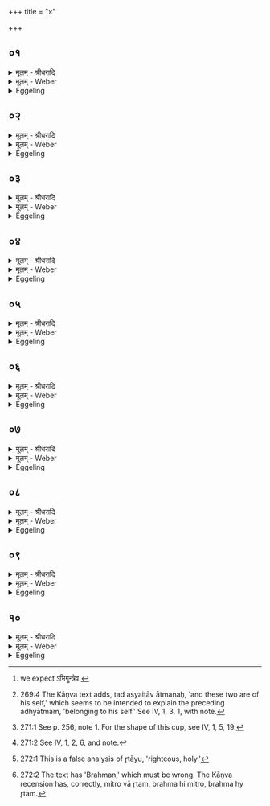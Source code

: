 +++
title = "४"

+++


## ०१
<details><summary>मूलम् - श्रीधरादि</summary>

क्र᳘तूद᳘क्षौ ह वा᳘ ऽअस्य मित्राव᳘रुणौ॥  
(णावे) एत᳘न्न्वध्यात्मᳫँ᳭[[!!]] स य᳘देव म᳘नसा काम᳘यत ऽइदं᳘ मे स्यादिदं᳘ कुर्व्वीये᳘ति स᳘ एव क्र᳘तुर᳘थ य᳘दस्मै त᳘त्समृध्य᳘ते स द᳘क्षो मित्र᳘ एव क्र᳘तुर्व्व᳘रुणो द᳘क्षो ब्र᳘ह्मैव᳘ मित्रः᳘ क्षत्त्रं व्वरुणो ऽभिग᳘न्तैव[[!!]] ब्र᳘ह्म कर्ता᳘ क्षत्त्रि᳘यः॥
</details>

<details><summary>मूलम् - Weber</summary>

क्र᳘तूद᳘क्षौ ह वा᳘ अस्य मित्राव᳘रुणौ॥  
एतन्न्व᳘ध्यात्मᳫं स य᳘देव म᳘नसा काम᳘यत इद᳘म् मे स्यादिदं᳘ कुर्वीये᳘ति स᳘ एव क्र᳘तुर᳘थ य᳘दस्मै त᳘त्समृध्य᳘ते स द᳘क्षो मित्र᳘ एव क्र᳘तुर्व᳘रुणो द᳘क्षो ब्र᳘ह्मैव᳘ मित्रः᳘ क्षत्रं व᳘रुणो ऽभिगॗन्तैव [^wbr_1] ब्र᳘ह्म कर्ता᳘ क्षत्रि᳘यः॥  

[^wbr_1]: we expect ऽभिगॗन्त्रेव.
</details>

<details><summary>Eggeling</summary>

1. Mitra and Varuṇa, forsooth, are his intelligence and will; and as such belonging to his self: whenever he desires anything in his mind, as 'Would that this were mine! I might do this!' that is intelligence; and whenever that is accomplished, that is will [^egg_648]. Now intelligence indeed is Mitra, and will is

[^egg_648]: 269:4 The Kāṇva text adds, tad asyaitāv ātmanaḥ, 'and these two are of his self,' which seems to be intended to explain the preceding adhyātmam, 'belonging to his self.' See IV, 1, 3, 1, with note.

 Varuṇa; and Mitra is the priesthood, and Varuṇa the nobility; and the priesthood is the conceiver, and the noble is the doer.
</details>

## ०२
<details><summary>मूलम् - श्रीधरादि</summary>

(स्ते᳘) ते᳘ हैते ऽअ᳘ग्रे ना᳘नेवासतुः॥  
(र्ब्र᳘) ब्र᳘ह्म च क्षत्त्रं᳘ च त᳘तः शशा᳘कैव ब्र᳘ह्म मित्र᳘ ऋते᳘ क्षत्त्राद्व᳘रुणात्स्था᳘तुम्॥
</details>

<details><summary>मूलम् - Weber</summary>

ते᳘ हैते अ᳘ग्रे ना᳘नेवासतुः॥  
ब्र᳘ह्म च क्षत्रं᳘ च त᳘तः श शा᳘कैव ब्र᳘ह्म मित्र᳘ ऋते᳘ क्षत्राद्व᳘रुणात्स्था᳘तुम्॥
</details>

<details><summary>Eggeling</summary>

2. Now in the beginning these two, the priesthood and the nobility, were separate: then Mitra, the priesthood, could stand without Varuṇa, the nobility.
</details>

## ०३
<details><summary>मूलम् - श्रीधरादि</summary>

न᳘ क्षत्रं व्व᳘रुणः॥  
(ऽ) ऋते ब्र᳘ह्मणो मित्राद्य᳘द्ध किं᳘ च व्व᳘रुणः क᳘र्म चक्रे᳘ ऽप्रसूतं ब्र᳘ह्मणा मित्रे᳘ण न᳘ है᳘वास्मै तत्स᳘मानृधे॥
</details>

<details><summary>मूलम् - Weber</summary>

न᳘ क्षत्रं व᳘रुणः॥  
ऋते ब्र᳘ह्मणो मित्राद्य᳘द्ध किं᳘ च व᳘रुणः क᳘र्म चक्रे᳘ ऽप्रसूतम् ब्र᳘ह्मणा मित्रे᳘ण नॗ हैॗवास्मै तत्स᳘मानृधे॥
</details>

<details><summary>Eggeling</summary>

3. Not Varuṇa, the nobility, without Mitra, the priesthood: whatever deed Varuṇa did unsped by Mitra, the priesthood, therein, forsooth, he succeeded not.
</details>

## ०४
<details><summary>मूलम् - श्रीधरादि</summary>

स᳘ क्षत्रं व्व᳘रुणः॥  
(णो) ब्र᳘ह्म मित्र᳘मुपमन्त्रयां᳘चक्र ऽउ᳘प मा᳘ ऽऽवर्तस्व स᳘ᳫं᳘सृजावहै पुर᳘स्त्वा[[!!]] करवै त्व᳘त्प्रसूतः क᳘र्म करवा ऽइ᳘ति तथे᳘ति तौ स᳘मसृजेतां त᳘त एष᳘ मैत्रावरुणो ग्र᳘हो ऽभव᳘त्॥
</details>

<details><summary>मूलम् - Weber</summary>

स᳘ क्षत्रं व᳘रुणः॥  
ब्र᳘ह्म मित्र᳘मुपमन्त्रयां᳘ चक्र उ᳘प मा᳘वर्तस्व स᳘ᳫं᳘सृजावहै पु᳘रस्त्वा करवै त्व᳘त्प्रसूतः क᳘र्म करवा इ᳘ति तथे᳘ति तौ स᳘मसृजेतां त᳘त एष᳘ मैत्रावरुणो ग्र᳘हो ऽभवत्॥
</details>

<details><summary>Eggeling</summary>

4. Varuṇa, the nobility, then called upon Mitra, the priesthood, saying, 'Turn thou unto me that we may unite: I will place thee foremost, sped by thee, I will do deeds!'--'So be it!' So the two united; and therefrom resulted that graha to Mitra and Varuṇa.
</details>

## ०५
<details><summary>मूलम् - श्रीधरादि</summary>

(त्सो) सो एव᳘ पुरोधा[[!!]]॥  
त᳘स्मान्न᳘ ब्राह्मणः स᳘र्व्वस्येव᳘ क्षत्त्रि᳘यस्य पुरोधां᳘ कामयेत[[!!]] स᳘ᳫं᳘ह्ये᳘वैतौ᳘ सृजे᳘ते सुकृतं᳘ च दुष्कृतं᳘ च᳘ नो ऽएव᳘ क्षत्रि᳘यः स᳘र्व्वमिव᳘ ब्राह्मणं᳘ पुरो᳘दधीत[[!!]] स᳘ᳫं᳘ह्ये᳘वैतौ᳘ सृजे᳘ते सुकृतं᳘ च दुष्कृतं᳘ च स[[!!]] यत्त᳘तो व्व᳘रुणः क᳘र्म चक्रे प्रसूतं[[!!]] ब्र᳘ह्मणा मित्रे᳘ण[[!!]] स᳘ᳫं᳘ है᳘वास्मै त᳘दानृधे॥
</details>

<details><summary>मूलम् - Weber</summary>

सो एव᳘ पुरोधा᳟॥  
त᳘स्मान्न᳘ ब्राह्मणः स᳘र्वस्येव क्षत्रि᳘यस्य पुरोधां᳘ कामयेतॗ सᳫं ह्येतौ᳘ सृजे᳘ते सुकृतं᳘ च दुष्कृतं᳘ चॗ नो एव᳘ क्षत्रि᳘यः स᳘र्वमिव ब्राह्मण᳘म् पुरो᳘दधीतॗ सᳫं ह्येॗवैतौ᳘ सृजे᳘ते कुकृतं᳘ च दुष्कृतं᳘ च स᳘ यत्त᳘तो व᳘रुणः क᳘र्म चक्रे प्र᳘सूतम् ब्र᳘ह्मणा मित्रे᳘णॗ सᳫं हैवास्मै त᳘दानृधे॥
</details>

<details><summary>Eggeling</summary>

5. Such, then, is the office of Purohita (placed foremost, domestic priest). Wherefore let not a Brāhman desire to become the Purohita of any one Kshatriya (he may meet with), as thereby righteousness and unrighteousness unite; nor should a Kshatriya make any Brāhman (he may meet with) his Purohita, as thereby righteousness and unrighteousness unite.--Whatever deed, sped by Mitra, the priesthood, Varuṇa thenceforward did, in that he succeeded.
</details>

## ०६
<details><summary>मूलम् - श्रीधरादि</summary>

तत्तद᳘वकॢप्तमेव[[!!]]॥  
य᳘द्ब्राह्म᳘णो ऽराजन्यः स्याद्यद्यु[[!!]] रा᳘जानं ल᳘भेत स᳘मृद्धं त᳘देत᳘द्ध᳘ त्वेवा᳘नवकॢप्तं य᳘त्क्षत्रि᳘यो ब्राह्मणो भ᳘वति य᳘द्ध किं᳘ च क᳘र्म कुरुते᳘ ऽप्रसूतं ब्र᳘ह्मणा मित्रे᳘ण न᳘ है᳘वास्मै तत्स᳘मृध्यते त᳘स्मादु क्षत्रि᳘येण क᳘र्म करिष्य᳘माणेनोपसर्त᳘व्य एव᳘ ब्राह्मणः स᳘ᳫं᳘है᳘वास्मै तद्ब्र᳘ह्मप्रसूतं क᳘र्म ऽर्ध्यते॥
</details>

<details><summary>मूलम् - Weber</summary>

तत्तद᳘वकॢप्तमेव᳟॥  
य᳘द्ब्राह्मॗणो ऽराजन्यः स्याद्य᳘द्यु रा᳘जानं ल᳘भेत स᳘मृद्धं त᳘देत᳘द्धॗ त्वेवा᳘नवकॢप्तं य᳘त्क्षत्रि᳘यो ऽब्राह्मणो भ᳘वति य᳘द्ध किं᳘ च क᳘र्म कुरुते᳘ प्रसूतम् ब्र᳘ह्मणा मित्रे᳘ण न᳘ हैॗवास्मै तत्स᳘मृध्यते त᳘स्मादु क्षत्रि᳘येण क᳘र्म करिष्य᳘माणेनोपसर्त᳘व्य एव᳘ ब्राह्मणः स᳘ᳫं᳘ हैॗवास्मै तद्ब्र᳘ह्मप्रसूतं क᳘र्मर्ध्यते॥
</details>

<details><summary>Eggeling</summary>

6. Hence it is quite proper that a Brāhman should be without a king, but were he to obtain a king, it would be conducive to the success (of both). It is, however, quite improper that a king should be without a Brāhman, for whatever deed he does, unsped by Mitra, the priesthood, therein he succeeds not. Wherefore a Kshatriya who intends to do a deed ought by all means to resort to a Brāhman, for

he verily succeeds only in the deed sped by the Brāhman.
</details>

## ०७
<details><summary>मूलम् - श्रीधरादि</summary>

(ते ऽथा᳘) अथा᳘तो गृह्णा᳘त्ये᳘व[[!!]]॥  
(वा) अयं᳘ वां मित्रावरुणा सुतः सो᳘म ऋतावृधा॥ ममे᳘दिह᳘ श्रुतᳫं᳭ ह᳘वम्। उपयाम᳘गृहीतो ऽसि मित्राव᳘रुणाभ्यां त्वे᳘ति॥
</details>

<details><summary>मूलम् - Weber</summary>

अथा᳘तो गृह्णा᳘त्येव᳟॥  
अयं᳘ वाम् मित्रावरुणा सुतः सो᳘म ऋतावृधा ममे᳘दिह᳘ श्रुतᳫं ह᳘वम् उपयाम᳘गृहीतो ऽसि मित्राव᳘रुणाभ्यां त्वे᳘ति॥
</details>

<details><summary>Eggeling</summary>

7. Now he draws (the Maitrā-varuṇa graha) from that (stream of Soma) [^egg_649], with (Vāj. S. VII, 9; Rig-veda II, 41, 4), 'This Soma, O Mitra and Varuṇa, hath been pressed for you; ye holy, now hear my cry!--Thou art taken with a support [^egg_650]!--Thee for Mitra and Varuṇa!'

[^egg_649]: 271:1 See p. 256, note 1. For the shape of this cup, see IV, 1, 5, 19.

[^egg_650]: 271:2 See IV, 1, 2, 6, and note.
</details>

## ०८
<details><summary>मूलम् - श्रीधरादि</summary>

तं प᳘यसा श्रीणाति॥  
तद्यत्प᳘यसा श्रीणा᳘ति व्वृत्रो वै सो᳘म आसीत्तं य᳘त्र देवा अ᳘घ्नंस्तं᳘ मित्र᳘मब्रुवंस्त्वम᳘पि हᳫँ᳭सी᳘ति स न᳘ चकमे स᳘र्व्वस्य वा᳘ ऽअहं᳘ मित्र᳘मस्मि न᳘ मित्रᳫँ᳭ स᳘न्नमि᳘त्रो भविष्यामी᳘ति तं वै᳘ त्वा यज्ञा᳘दन्त᳘रेष्याम इ᳘त्यहम᳘पि हन्मी᳘ति होवाच त᳘स्मात्पशवो᳘ ऽपाक्रामन्मित्रᳫँ᳭ स᳘न्नमि᳘त्रो ऽभूदि᳘ति स᳘ पशु᳘भि᳘र्व्यार्ध्यत त᳘मेत᳘द्देवाः᳘ पशु᳘भिः स᳘मार्धयन्यत्प᳘यसा᳘ ऽश्रीणंस्त᳘थो ऽए᳘वैनमेष᳘ एत᳘त्पशु᳘भिः स᳘मर्धयति यत्प᳘यसा श्रीणा᳘ति॥
</details>

<details><summary>मूलम् - Weber</summary>

तम् प᳘यसा श्रिणाति॥  
तद्यत्प᳘यसा श्रीणा᳘ति वृत्रो वै सो᳘म आसीत्तं य᳘त्र देवा अ᳘घ्नंस्त᳘म् मित्र᳘मब्रुवंस्त्वम᳘पि हंसी᳘ति स न᳘ चकमे स᳘र्वस्य वा᳘ अह᳘म् मित्र᳘मस्मि न᳘ मित्रᳫं स᳘न्नमि᳘त्रो भविष्यामी᳘ति तं वै᳘ त्वा यज्ञा᳘दन्त᳘रेष्याम इ᳘त्यहम᳘पि हन्मी᳘ति होवाच त᳘स्मात्पशवो᳘ ऽपाक्रामन्मित्रᳫं स᳘न्नमि᳘त्रो ऽभूदि᳘ति स᳘ पशु᳘भिॗर्व्यार्ध्यत त᳘मेत᳘द्देवाः᳘ पशु᳘भिः स᳘मार्धयन्यत्प᳘यसा᳘श्रीणंस्त᳘थो एॗवैनमेष᳘ एत᳘त्पशु᳘भिः स᳘मर्धयति यत्प᳘यसा श्रीणा᳘ति॥
</details>

<details><summary>Eggeling</summary>

8. He mixes it with milk. The reason why he mixes it with milk is this. Soma, forsooth, was Vr̥tra. Now when the gods slew him, they said to Mitra, 'Thou also slayest!' But he liked it not and said, 'Surely, I am every one's friend (mitra): being no friend, I shall become an enemy (or, other than Mitra, Amitra).'--'Then we shall exclude thee from the sacrifice!'--Then said he, 'I, too, slay!' Thereupon the cattle went from him, saying, 'Being a friend, he has become an enemy!' Thus he was deprived of the cattle. By mixing (the Soma) with milk, the gods then supplied him with cattle; and in like manner does this (priest) now supply him (the sacrificer or Mitra) with cattle by mixing (the Soma) with milk.
</details>

## ०९
<details><summary>मूलम् - श्रीधरादि</summary>

त᳘दाहुः॥  
श᳘श्वद्ध᳘ नैव᳘ चकमे हन्तुमि᳘ति तद्य᳘देवा᳘त्र प᳘यस्त᳘न्मित्र᳘स्य सो᳘म ऽएव व्व᳘रुणस्य त᳘स्मात्प᳘यसा श्रीणाति॥
</details>

<details><summary>मूलम् - Weber</summary>

त᳘दाहुः॥  
श᳘श्वद्धॗ नैव᳘ चकमे हन्तुमि᳘ति तद्य᳘देवा᳘त्र प᳘यस्त᳘न्मित्र᳘स्य सो᳘म एव व᳘रुणस्य त᳘स्मात्प᳘यसा श्रीणाति॥
</details>

<details><summary>Eggeling</summary>

9. As to this they say, 'Surely he liked it not to slay!' Thus, what milk there is in this (mixture) that belongs to Mitra, but the Soma belongs to Varuṇa: therefore one mixes it with milk.
</details>

## १०
<details><summary>मूलम् - श्रीधरादि</summary>

स᳘ श्रीणाति॥  
राया᳘ व्वय᳘ᳫँ᳘ ससवा᳘ᳫँ᳘सो मदेम हव्ये᳘न देवा य᳘वसेन गा᳘वः॥ तां᳘ धेनुं मित्रावरुणा यु᳘वं᳘ नो व्विश्वा᳘हा धत्तम᳘नपस्फुरन्तीमेष᳘ ते यो᳘निऋतायुभ्यां[[!!]] त्वे᳘ति सादयति स यदा᳘ह ऽर्तायु᳘भ्यां त्वे᳘ति ब्र᳘ह्म वा᳘ ऽऋतं ब्र᳘ह्म हि᳘ मित्रो ब्र᳘ह्मो᳘ ह्यृतं व्व᳘रुण एवा᳘युः संव्वत्सरो हि व्व᳘रुणः संव्वत्सर आ᳘युस्त᳘स्मादाहैष᳘ ते यो᳘निर्ऋतायु᳘भ्यां त्वे᳘ति॥
</details>
<details><summary>मूलम् - Weber</summary>

स᳘ श्रीणाति॥  
राया᳘ वय᳘ᳫं᳘ ससवा᳘ᳫं᳘सो मदेम हव्ये᳘न देवा य᳘वसेन गा᳘वः तां᳘ धेनु᳘म् मित्रावरुणा युवं᳘ नो विश्वा᳘हा धत्तम᳘नपस्फुरन्तीमेष᳘ ते यो᳘निरृतायु᳘भ्यां त्वे᳘ति सादयति स यदा᳘हर्तायु᳘भ्यां त्वे᳘ति ब्र᳘ह्म वा᳘ ऋतम् ब्र᳘ह्म हि᳘ मित्रो ब्र᳘ह्मो ह्यृतं व᳘रुण एवा᳘युः संवत्सरो हि व᳘रुणः संवत्सर आ᳘युस्त᳘स्मादाहैष᳘ ते यो᳘नि ऋतायु᳘भ्यां त्वे᳘ति॥
</details>
<details><summary>Eggeling</summary>

10. He mixes it with (Vāj. S. VII, 10; Rig-veda IV, 42, 10), 'May we delight in the wealth we have gained, the gods in the offering, the kine in pasture! that unfailing milch cow,

 O Mitra and Varuṇa, grant ye unto us day by day!'--with 'This is thy womb: thee for truth and life [^egg_651]!' he deposits it. Now as to why he says, 'Thee for truth and life,'--the truth is Mitra [^egg_652], since Mitra is the Brahman, and the truth is the Brahman (sacerdotium or sacred writ);--and life is Varuṇa, since Varuṇa is the year, and life is the year: therefore he says, 'This is thy womb: thee for truth and life!'

[^egg_651]: 272:1 This is a false analysis of r̥tāyu, 'righteous, holy.'

[^egg_652]: 272:2 The text has 'Brahman,' which must be wrong. The Kāṇva recension has, correctly, mitro vā r̥tam, brahma hi mitro, brahma hy r̥tam.
</details>

